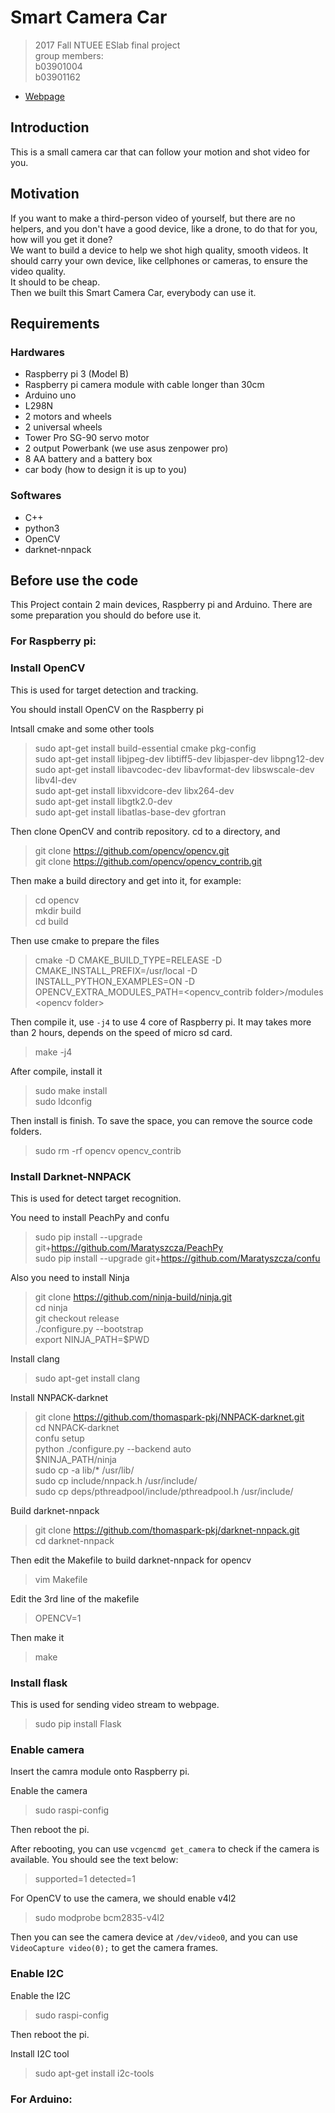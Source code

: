 
# Smart Camera Car

>2017 Fall NTUEE ESlab final project  
>group members:  
>b03901004  
>b03901162 

* [Webpage](https://ntuee-eslab.github.io/2017Fall-SmartCameraCar/webpage/index.html)

## Introduction
This is a small camera car that can follow your motion and shot video for you.

## Motivation
If you want to make a third-person video of yourself, but there are no helpers, and you don't have a good device, like a drone, to do that for you, how will you get it done?  
We want to build a device to help we shot high quality, smooth videos.
It should carry your own device, like cellphones or cameras, to ensure the video quality.  
It should to be cheap.  
Then we built this Smart Camera Car, everybody can use it.  

## Requirements

### Hardwares
- Raspberry pi 3 (Model B)
- Raspberry pi camera module with cable longer than 30cm
- Arduino uno
- L298N
- 2 motors and wheels
- 2 universal wheels
- Tower Pro SG-90 servo motor
- 2 output Powerbank (we use asus zenpower pro)
- 8 AA battery and a battery box
- car body (how to design it is up to you)

### Softwares
- C++
- python3
- OpenCV
- darknet-nnpack

## Before use the code

This Project contain 2 main devices, Raspberry pi and Arduino.  There are some preparation you should do before use it.

### For Raspberry pi:  

### Install OpenCV

This is used for target detection and tracking.

You should install OpenCV on the Raspberry pi  

Intsall cmake and some other tools

>sudo apt-get install build-essential cmake pkg-config  
>sudo apt-get install libjpeg-dev libtiff5-dev libjasper-dev libpng12-dev  
>sudo apt-get install libavcodec-dev libavformat-dev libswscale-dev libv4l-dev  
>sudo apt-get install libxvidcore-dev libx264-dev  
>sudo apt-get install libgtk2.0-dev  
>sudo apt-get install libatlas-base-dev gfortran

Then clone OpenCV and contrib repository.  cd to a directory, and 

>git clone https://github.com/opencv/opencv.git  
>git clone https://github.com/opencv/opencv_contrib.git

Then make a build directory and get into it, for example:

>cd opencv  
>mkdir build  
>cd build

Then use cmake to prepare the files

>cmake -D CMAKE_BUILD_TYPE=RELEASE -D CMAKE_INSTALL_PREFIX=/usr/local  -D INSTALL_PYTHON_EXAMPLES=ON -D OPENCV_EXTRA_MODULES_PATH=&lt;opencv_contrib folder&gt;/modules &lt;opencv folder&gt;

Then compile it, use `-j4` to use 4 core of Raspberry pi.  It may takes more than 2 hours, depends on the speed of micro sd card.

>make -j4

After compile, install it

>sudo make install  
>sudo ldconfig

Then install is finish.  To save the space, you can remove the source code folders.

>sudo rm -rf opencv opencv_contrib

### Install Darknet-NNPACK

This is used for detect target recognition.

You need to install PeachPy and confu

>sudo pip install --upgrade git+https://github.com/Maratyszcza/PeachPy  
>sudo pip install --upgrade git+https://github.com/Maratyszcza/confu  

Also you need to install Ninja

>git clone https://github.com/ninja-build/ninja.git  
>cd ninja  
>git checkout release  
>./configure.py --bootstrap  
>export NINJA_PATH=$PWD  

Install clang

>sudo apt-get install clang  

Install NNPACK-darknet

>git clone https://github.com/thomaspark-pkj/NNPACK-darknet.git  
>cd NNPACK-darknet  
>confu setup  
>python ./configure.py --backend auto  
>$NINJA_PATH/ninja  
>sudo cp -a lib/* /usr/lib/  
>sudo cp include/nnpack.h /usr/include/  
>sudo cp deps/pthreadpool/include/pthreadpool.h /usr/include/  

Build darknet-nnpack

>git clone https://github.com/thomaspark-pkj/darknet-nnpack.git  
>cd darknet-nnpack  

Then edit the Makefile to build darknet-nnpack for opencv

>vim Makefile  

Edit the 3rd line of the makefile

>OPENCV=1  

Then make it

>make  

### Install flask

This is used for sending video stream to webpage.

>sudo pip install Flask  

### Enable camera

Insert the camra module onto Raspberry pi.  

Enable the camera

>sudo raspi-config

Then reboot the pi.

After rebooting, you can use `vcgencmd get_camera` to check if the camera is available.  You should see the text below:

>supported=1 detected=1

For OpenCV to use the camera, we should enable v4l2

>sudo modprobe bcm2835-v4l2

Then you can see the camera device at `/dev/video0`, and you can use `VideoCapture video(0);` to get the camera frames.

### Enable I2C

Enable the I2C

>sudo raspi-config

Then reboot the pi.

Install I2C tool

>sudo apt-get install i2c-tools

### For Arduino:  